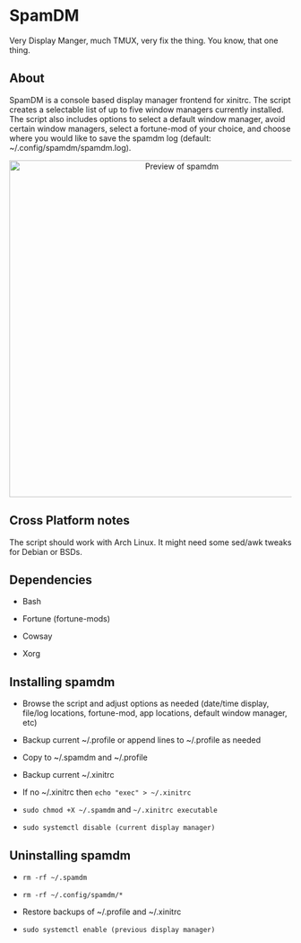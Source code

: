 # SpamDM
Very Display Manger, much TMUX, very fix the thing.  You know, that one thing.

## About
SpamDM is a console based display manager frontend for xinitrc.  The script creates a selectable list of up to five window managers currently installed.  The script also includes options to select a default window manager, avoid certain window managers, select a fortune-mod of your choice, and choose where you would like to save the spamdm log (default: ~/.config/spamdm/spamdm.log).  

<p align="center">
  <img width="600" src="https://github.com/xtrafrood/spamdm/blob/master/spamdm_screenshot.png?raw=true" alt="Preview of spamdm"/>
</p>

## Cross Platform notes

The script should work with Arch Linux.  It might need some sed/awk tweaks for Debian or BSDs.

## Dependencies

- Bash

- Fortune (fortune-mods)

- Cowsay

- Xorg

## Installing spamdm

- Browse the script and adjust options as needed (date/time display, file/log locations, fortune-mod, app locations, default window manager, etc)

- Backup current ~/.profile or append lines to ~/.profile as needed

- Copy to ~/.spamdm and ~/.profile

- Backup current ~/.xinitrc

- If no ~/.xinitrc then ```echo "exec" > ~/.xinitrc```

- ```sudo chmod +X ~/.spamdm``` and ```~/.xinitrc executable```

- ```sudo systemctl disable (current display manager)```

## Uninstalling spamdm

- ```rm -rf ~/.spamdm```

- ```rm -rf ~/.config/spamdm/*```

- Restore backups of ~/.profile and ~/.xinitrc

- ```sudo systemctl enable (previous display manager)```
